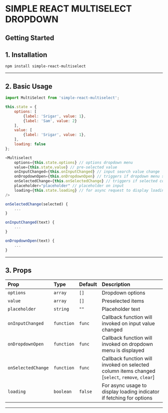 # SIMPLE REACT MULTISELECT DROPDOWN 

## Getting Started

## 1. Installation
```
npm install simple-react-multiselect
```
----

## 2. Basic Usage
```js
import MultiSelect from 'simple-react-multiselect';

this.state = {
    options: [
        {label: 'Srigar', value: 1},
        {label: 'Sam', value: 2}
    ],
    value: [
        {label: 'Srigar', value: 1},
    ],
    loading: false
};

<Multiselect
    options={this.state.options} // options dropdown menu
    value={this.state.value} // pre-selected value
    onInputChanged={this.onInputChanged} // input search value change
    onDropdownOpen={this.onDropdownOpen} // triggers if dropdown menu shown
    onSelectedChange={this.onSelectedChange} // triggers if selected column is changed
    placeholder="placeholder" // placeholder on input
    loading={this.state.loading} // for async request to display loading icon
/>

onSelectedChange(selected) {
    ...
}

onInputChanged(text) {
    ...
}

onDropdownOpen(text) {
    ...
}
```
----

## 3. Props

| Prop  | Type  | Default | Description |
|:--------- | :---- | :----   |:----  |
| `options` | `array` | `[]` | Dropdown options
| `value` | `array` | `[]` | Preselected items
| `placeholder` | `string` | `""` | Placeholder text
| `onInputChanged` | `function` | `func` | Callback function will invoked on input value changed
| `onDropdownOpen` | `function` | `func` | Callback function will invoked on dropdown menu is displayed
| `onSelectedChange` | `function` | `func` | Callback function will invoked on selected column items changed [`select`, `remove`, `clear`]
| `loading ` | `boolean` | `false` | For async usage to display loading indicator if fetching for options
----